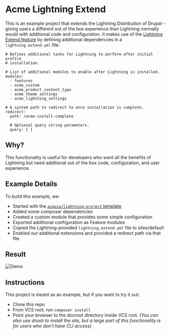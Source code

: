# Acme Lightning Extend

This is an example project that extends the Lightning Distribution of Drupal - giving users a different out of the box experience than Lightning normally would with additional code and configuration. It makes use of the [Lightning Extend feature](https://www.drupal.org/node/2734507#comment-11298551) by defining additional dependencies in a `lightning.extend.yml` file:

```
# Defines additional tasks for Lightning to perform after initial profile
# installation.

# List of additional modules to enable after Lightning is installed.
modules:
  - features
  - acme_custom
  - acme_product_content_type
  - acme_theme_settings
  - acme_lightning_settings

# A system path to redirect to once installation is complete.
redirect:
  path: /acme-install-complete

  # Optional query string parameters.
  query: { }

```

## Why?

This functionality is useful for developers who want all the benefits of Lightning but need additional out of the box code, configuration, and user experience.

## Example Details

To build this example, we:

* Started with the [`acquia/lightning-project` template](https://github.com/acquia/lightning-project)
* Added some composer dependencies
* Created a custom module that provides some simple configuration
* Exported additional configuration as Feature modules
* Copied the Lightning-provided `lightning.extend.yml` file to sites/default
* Enabled our additional extensions and provided a redirect path via that file

## Result

![Demo](extend-lightning.gif)

## Instructions

This project is meant as an example, but if you want to try it out:

* Clone this repo
* From VCS root, run `composer install`
* Point your browser to the docroot directory inside VCS root. _(You can also use drush to install the site, but a large part of this functionality is for users who don't have CLI access)_

